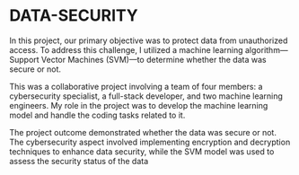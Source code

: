# DATA-SECURITY
In this project, our primary objective was to protect data from unauthorized access. To address this challenge, I utilized a machine learning algorithm—Support Vector Machines (SVM)—to determine whether the data was secure or not.

This was a collaborative project involving a team of four members: a cybersecurity specialist, a full-stack developer, and two machine learning engineers. My role in the project was to develop the machine learning model and handle the coding tasks related to it.

The project outcome demonstrated whether the data was secure or not. The cybersecurity aspect involved implementing encryption and decryption techniques to enhance data security, while the SVM model was used to assess the security status of the data

